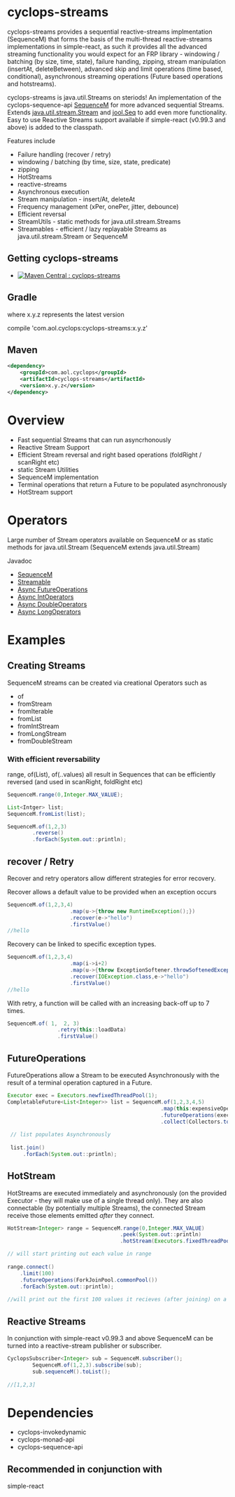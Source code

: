 # cyclops-streams

cyclops-streams provides a sequential reactive-streams implmentation (SequenceM) that forms the basis of the multi-thread reactive-streams implementations in simple-react, as such it provides all the advanced streaming functionality you would expect for an FRP library - windowing / batching (by size, time, state), failure handing, zipping, stream manipulation (insertAt, deleteBetween), advanced skip and limit operations (time based, conditional), asynchronous streaming operations (Future based operations and hotstreams).

cyclops-streams is java.util.Streams on steriods! An implementation of the cyclops-sequence-api [SequenceM](http://static.javadoc.io/com.aol.cyclops/cyclops-sequence-api/6.0.1/com/aol/cyclops/sequence/SequenceM.html) for more advanced sequential Streams. Extends [java.util.stream.Stream](https://docs.oracle.com/javase/8/docs/api/java/util/stream/Stream.html) and [jool.Seq](http://www.jooq.org/products/jOO%CE%BB/javadoc/0.9.7/org/jooq/lambda/Seq.html) to add even more functionality. 
Easy to use Reactive Streams support available if simple-react (v0.99.3 and above) is added to the classpath.

Features include

* Failure handling (recover / retry)
* windowing / batching (by time, size, state, predicate)
* zipping
* HotStreams
* reactive-streams
* Asynchronous execution
* Stream manipulation - insert/At, deleteAt
* Frequency management (xPer, onePer, jitter, debounce)
* Efficient reversal
* StreamUtils - static methods for java.util.stream.Streams
* Streamables - efficient / lazy replayable Streams as java.util.stream.Stream or SequenceM



## Getting cyclops-streams

* [![Maven Central : cyclops-streams](https://maven-badges.herokuapp.com/maven-central/com.aol.cyclops/cyclops-streams/badge.svg)](https://maven-badges.herokuapp.com/maven-central/com.aol.cyclops/cyclops-streams)


## Gradle

where x.y.z represents the latest version

compile 'com.aol.cyclops:cyclops-streams:x.y.z'

## Maven

```xml
<dependency>
    <groupId>com.aol.cyclops</groupId>
    <artifactId>cyclops-streams</artifactId>
    <version>x.y.z</version>
</dependency>
```
# Overview

* Fast sequential Streams that can run asyncrhonously
* Reactive Stream Support
* Efficient Stream reversal and right based operations (foldRight / scanRight etc)
* static Stream Utilities
* SequenceM implementation
* Terminal operations that return a Future to be populated asynchronously
* HotStream support




# Operators

Large number of Stream operators available on SequenceM or as static methods for java.util.Stream (SequenceM extends java.util.Stream)

Javadoc 
 
* [SequenceM](http://static.javadoc.io/com.aol.cyclops/cyclops-sequence-api/6.0.1/com/aol/cyclops/sequence/SequenceM.html)
* [Streamable](http://static.javadoc.io/com.aol.cyclops/cyclops-sequence-api/6.0.1/com/aol/cyclops/sequence/streamable/Streamable.html)
* [Async FutureOperations](http://static.javadoc.io/com.aol.cyclops/cyclops-sequence-api/6.0.1/com/aol/cyclops/sequence/future/FutureOperations.html)
* [Async IntOperators](http://static.javadoc.io/com.aol.cyclops/cyclops-sequence-api/6.0.1/com/aol/cyclops/sequence/future/IntOperators.html)
* [Async DoubleOperators](http://static.javadoc.io/com.aol.cyclops/cyclops-sequence-api/6.0.1/com/aol/cyclops/sequence/future/DoubleOperators.html)
* [Async LongOperators](http://static.javadoc.io/com.aol.cyclops/cyclops-sequence-api/6.0.1/com/aol/cyclops/sequence/future/LongOperators.html)

# Examples

## Creating Streams

SequenceM streams can be created via creational Operators such as

* of
* fromStream
* fromIterable
* fromList
* fromIntStream
* fromLongStream
* fromDoubleStream

### With efficient reversability


range, of(List), of(..values) all result in Sequences that can be efficiently reversed (and used in scanRight, foldRight etc)

```java
SequenceM.range(0,Integer.MAX_VALUE);

List<Intger> list;
SequenceM.fromList(list);

SequenceM.of(1,2,3)
        .reverse()
        .forEach(System.out::println);
```

## recover / Retry

Recover and retry operators allow different strategies for error recovery.

Recover allows a default value to be provided when an exception occurs

```java
SequenceM.of(1,2,3,4)
					.map(u->{throw new RuntimeException();})
					.recover(e->"hello")
					.firstValue()
//hello
```

Recovery can be linked to specific exception types.

```java
SequenceM.of(1,2,3,4)
					.map(i->i+2)
					.map(u->{throw ExceptionSoftener.throwSoftenedException( new IOException());})
					.recover(IOException.class,e->"hello")
					.firstValue()
//hello
```

With retry, a function will be called with an increasing back-off up to 7 times. 

```java
SequenceM.of( 1,  2, 3)
				.retry(this::loadData)
				.firstValue()
```
## FutureOperations

FutureOperations allow a Stream to be executed Asynchronously with the result of a terminal operation captured in a Future.

```java
Executor exec = Executors.newfixedThreadPool(1);
CompletableFuture<List<Integer>> list = SequenceM.of(1,2,3,4,5)
                                                 .map(this:expensiveOperation)
         										 .futureOperations(exec)
        										 .collect(Collectors.toList());
        										 
 // list populates Asynchronously
 
 list.join()
     .forEach(System.out::println);
```



## HotStream 

HotStreams are executed immediately and asynchronously (on the provided Executor - they will make use of a single thread only). They are also connectable (by potentially multiple Streams), the connected Stream receive those elements emitted *after* they connect.

```java
HotStream<Integer> range = SequenceM.range(0,Integer.MAX_VALUE)
									.peek(System.out::println)
									.hotStream(Executors.fixedThreadPool(1));

// will start printing out each value in range									
									
range.connect()
	.limit(100)
	.futureOperations(ForkJoinPool.commonPool())
	.forEach(System.out::println);
	
//will print out the first 100 values it recieves (after joining) on a separate thread	
```

## Reactive Streams

In conjunction with simple-react v0.99.3 and above SequenceM can be turned into a reactive-stream publisher or subscriber.
```java
CyclopsSubscriber<Integer> sub = SequenceM.subscriber();
		SequenceM.of(1,2,3).subscribe(sub);
		sub.sequenceM().toList();
		
//[1,2,3]
```
# Dependencies

* cyclops-invokedynamic
* cyclops-monad-api
* cyclops-sequence-api

## Recommended in conjunction with

simple-react
